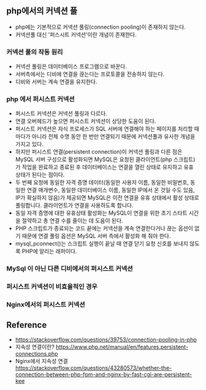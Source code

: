 ## php에서의 커넥션 풀
- php에는 기본적으로 커넥션 풀링(connection pooling)이 존재하지 않는다.
- 커넥션풀 대신 '퍼스시트 커넥션'이란 개념이 존재한다.

### 커넥션 풀의 작동 원리
- 커넥션 풀링은 데이터베이스 프로그램으로 바꾼다.
- 서버측에서는 디비에 연결을 끊는다는 프로토콜을 전송하지 않는다.
- 디비와 서버는 계속 연결을 유지한다.

### php 에서 퍼시스트 커넥션
- 퍼시스트 커넥션은 커넥션 풀링과 다르다.
- 연결 오버헤드가 높으면 퍼시스트 커넥션이 상당한 도움이 된다.
- 퍼시스트 커넥션은 자식 프로세스가 SQL 서버에 연결해야 하는 페이지를 처리할 때마다가 아니라 전체 수명 동안 한 번만 연결되기 때문에 커넥션풀과 유사한 개념을 가지고 있다.
- 하지만 퍼시스트 연결(persistent connection)이 커넥션 풀링과 다른 점은 MySQL 서버 구성으로 활성화되면 MySQL은 요청된 클라이언트(php 스크립트)가 작업을 완료하고 종료된 후 데이터베이스는 연결을 열린 상태로 유지하고 유휴 상태가 된다는 점이다.
- 두 번째 요청에 동일한 자격 증명 데이터(동일한 사용자 이름, 동일한 비밀번호, 동일한 연결 매개변수, 동일한 데이터베이스 이름, 동일한 IP에서 온 것일 수도 있음, IP가 확실하지 않음)가 제공되면 MySQL은 이전 연결을 유휴 상태에서 활성 상태로 풀링합니다. 클라이언트가 연결을 사용하도록 합니다.
- 동일 자격 증명에 대한 유휴상태 활성화는 MySQL이 연결을 위한 초기 스타트 시간을 절약하고 총 연결 수를 줄이는 데 도움이 된다.
- PHP 스크립트가 종료되는 코드 끝에는 커넥션을 계속 연결한다거나 끊는 옵션이 없기 때문에 연결 풀링 옵션은 MySQL 서버 측에서 활성화 해 줘야 한다.
- mysql_pconnect()는 스크립트 실행이 끝날 때 연결 닫기 요청 신호를 보내지 않도록 PHP에 알리는 래퍼이다.

### MySql 이 아닌 다른 디비에서의 퍼시스트 커넥션

### 퍼시스트 커넥션이 비효율적인 경우

### Nginx에서의 퍼시스트 커넥션

## Reference
- https://stackoverflow.com/questions/39753/connection-pooling-in-php
- 지속성 연결이란? https://www.php.net/manual/en/features.persistent-connections.php
- Nginx에서 지속성 연결 https://stackoverflow.com/questions/43280573/whether-the-connection-between-php-fpm-and-nginx-by-fast-cgi-are-persistent-kee
